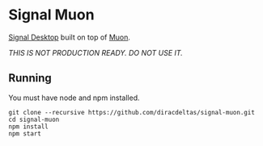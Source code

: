 # Signal Muon

[Signal Desktop](https://github.com/WhisperSystems/Signal-Desktop) built on top
of [Muon](https://github.com/Brave/muon).

*THIS IS NOT PRODUCTION READY. DO NOT USE IT.*

## Running

You must have node and npm installed.

```
git clone --recursive https://github.com/diracdeltas/signal-muon.git
cd signal-muon
npm install
npm start
```
